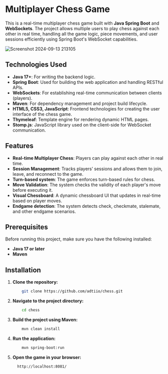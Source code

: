 
# Multiplayer Chess Game

This is a real-time multiplayer chess game built with **Java Spring Boot** and **WebSockets**. The project allows multiple users to play chess against each other in real time, handling all the game logic, piece movements, and user sessions efficiently using Spring Boot's WebSocket capabilities.

![Screenshot 2024-09-13 213105](https://github.com/user-attachments/assets/8f88fc33-e6fe-4c9c-b4dc-3aec544b8581)

## Technologies Used

- **Java 17+**: For writing the backend logic.
- **Spring Boot**: Used for building the web application and handling RESTful APIs.
- **WebSockets**: For establishing real-time communication between clients (players).
- **Maven**: For dependency management and project build lifecycle.
- **HTML5, CSS3, JavaScript**: Frontend technologies for creating the user interface of the chess game.
- **Thymeleaf**: Template engine for rendering dynamic HTML pages.
- **Stomp.js**: JavaScript library used on the client-side for WebSocket communication.

## Features

- **Real-time Multiplayer Chess**: Players can play against each other in real time.
- **Session Management**: Tracks players’ sessions and allows them to join, leave, and reconnect to the game.
- **Turn-based system**: The game enforces turn-based rules for chess.
- **Move Validation**: The system checks the validity of each player's move before executing it.
- **Visual Chessboard**: A dynamic chessboard UI that updates in real-time based on player moves.
- **Endgame detection**: The system detects check, checkmate, stalemate, and other endgame scenarios.

## Prerequisites

Before running this project, make sure you have the following installed:

- **Java 17 or later**
- **Maven**

## Installation

1. **Clone the repository:**

   ```bash
       git clone https://github.com/adtiio/chess.git

2. **Navigate to the project directory:**
   ```bash
       cd chess
3. **Build the project using Maven:**
   ```bash
       mvn clean install
4. **Run the application:**
   ```bash
       mvn spring-boot:run
5. **Open the game in your browser:**
    ```bash
      http://localhost:8081/
